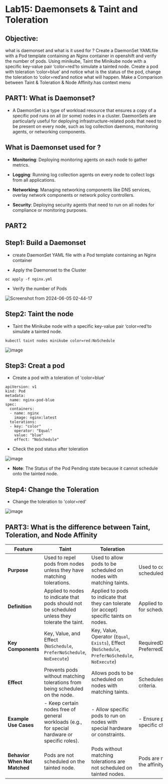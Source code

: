 # Lab15: Daemonsets & Taint and Toleration 

## Objective: 
what is daemonset and what is it used for ? Create a DaemonSet YAMLfile with a Pod template containing an Nginx container in openshift and verify the number of pods. Using minikube, Taint the Minikube node with a specific key-value pair ‘color=red’to simulate a tainted node. Create a pod with toleration ‘color=blue’ and notice what is the status of the pod, change the toleration to ‘color=red’and notice what will happen. Make a Comparison between Taint & Toleration & Node Affinity.has context menu

## PART1: What is Daemonset?
- A DaemonSet is a type of workload resource that ensures a copy of a specific pod runs on all (or some) nodes in a cluster. DaemonSets are particularly useful for deploying infrastructure-related pods that need to be present on every node, such as log collection daemons, monitoring agents, or networking components.

## What is Daemonset used for ?
- **Monitoring**: Deploying monitoring agents on each node to gather metrics.

- **Logging**: Running log collection agents on every node to collect logs from all applications.

- **Networking**: Managing networking components like DNS services, overlay network components or network policy controllers.

- **Security**: Deploying security agents that need to run on all nodes for compliance or monitoring purposes.

## PART2

## Step1: Build a Daemonset 

- create DaemonSet YAML file with a Pod template containing an Nginx container

- Apply the Daemonset to the Cluster

```
oc apply -f nginx.yml
```

- Verify the number of Pods

![Screenshot from 2024-06-05 02-44-17](https://github.com/ramy282/iVolve_OJT/assets/60857262/a43f5d2f-7280-4003-9d30-b1110dbd4fc0)

## Step2: Taint the node

- Taint the Minikube node with a specific key-value pair ‘color=red’to simulate a tainted node.
  
```
kubectl taint nodes minikube color=red:NoSchedule
```

![image](https://github.com/ramy282/iVolve_OJT/assets/60857262/d5041e7f-3102-4e4e-ac87-62d9054843d5)

## Step3: Creat a pod

- Create a pod with a toleration of 'color=blue'

```
apiVersion: v1
kind: Pod
metadata:
  name: nginx-pod-blue
spec:
  containers:
  - name: nginx
    image: nginx:latest
  tolerations:
  - key: "color"
    operator: "Equal"
    value: "blue"
    effect: "NoSchedule"
```
 
- Check the pod status after toleration

![image](https://github.com/ramy282/iVolve_OJT/assets/60857262/75eba0aa-b418-433a-b42e-d82f9b8a19c9)

- **Note**: The Status of the Pod Pending state because it cannot schedule onto the tainted node.  

## Step4: Change the Toleration

- Change the toleration to 'color=red'

![image](https://github.com/ramy282/iVolve_OJT/assets/60857262/6abc8199-3335-4f7e-97d5-ffba3ed816c8)

## PART3: What is the difference between Taint, Toleration, and Node Affinity

| Feature            | Taint                                                                 | Toleration                                                              | Node Affinity                                                          |
|--------------------|-----------------------------------------------------------------------|-------------------------------------------------------------------------|------------------------------------------------------------------------|
| **Purpose**        | Used to repel pods from nodes unless they have matching tolerations.  | Used to allow pods to be scheduled on nodes with matching taints.        | Used to constrain which nodes a pod can be scheduled based on node labels. |
| **Definition**     | Applied to nodes to indicate that pods should not be scheduled unless they tolerate the taint. | Applied to pods to indicate that they can tolerate (or accept) specific taints on nodes. | Applied to pods to define rules about node labels for scheduling.        |
| **Key Components** | Key, Value, and Effect (`NoSchedule`, `PreferNoSchedule`, `NoExecute`) | Key, Value, Operator (`Equal`, `Exists`), Effect (`NoSchedule`, `PreferNoSchedule`, `NoExecute`) | RequiredDuringSchedulingIgnoredDuringExecution, PreferredDuringSchedulingIgnoredDuringExecution |
| **Effect**         | Prevents pods without matching tolerations from being scheduled on the node. | Allows pods to be scheduled on nodes with matching taints.                | Schedules pods on nodes that meet specific label criteria.                |
| **Example Use Cases** | - Keep certain nodes free of general workloads (e.g., for special hardware or specific roles). | - Allow specific pods to run on nodes with special hardware or constraints. | - Ensure pods are scheduled on nodes with specific characteristics (e.g., region, disk type). |
| **Behavior When Not Matched** | Pods are not scheduled on the tainted node.                 | Pods without matching tolerations are not scheduled on tainted nodes.     | Pods are not scheduled on nodes that do not meet the affinity criteria.   |


